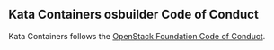 ## Kata Containers osbuilder Code of Conduct

Kata Containers follows the [OpenStack Foundation Code of Conduct](https://www.openstack.org/legal/community-code-of-conduct/).

